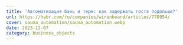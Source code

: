```yaml
---
title: 'Автоматизация бань и терм: как задержать гостя подольше?'
url: https://habr.com/ru/companies/wirenboard/articles/778954/
cover: sauna_automation/sauna_automation.webp
date: 2023-12-07
category: business_objects
---
```

